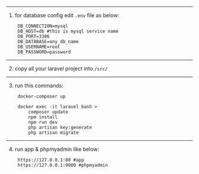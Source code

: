 ----------------------------------------------

1. for database config edit `.env` file as below:
	
		DB_CONNECTION=mysql
		DB_HOST=db #this is mysql service name
		DB_PORT=3306
		DB_DATABASE=any_db_name
		DB_USERNAME=root
		DB_PASSWORD=password
	
----------------------------------------------

2. copy all your laravel project into `/src/`

----------------------------------------------

3. run this commands:

		docker-composer up
		
		docker exec -it laravel bash >
			composer update
			npm install
			npm run dev
			php artisan key:generate
			php artisan migrate
		
----------------------------------------------

4. run app & phpmyadmin like below:

		https://127.0.0.1:80 #app
		https://127.0.0.1:9000 #phpmyadmin
		
		
		
		